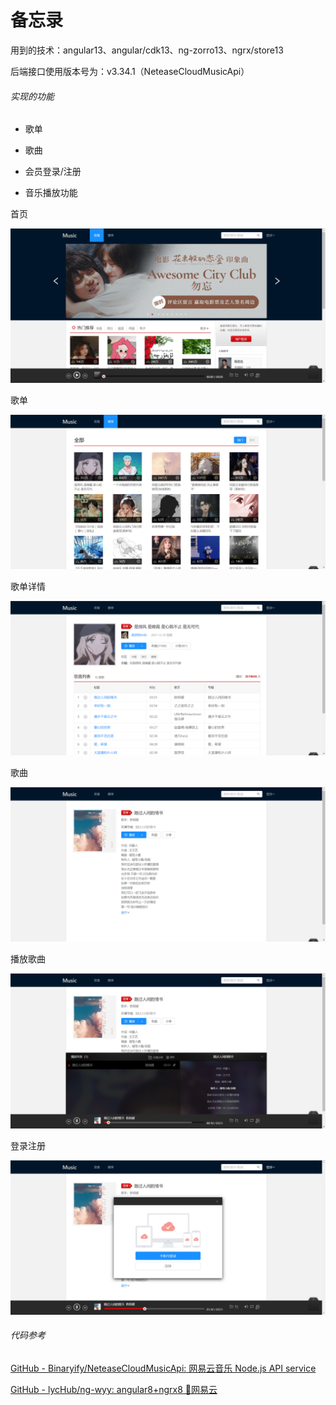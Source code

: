 # 备忘录

用到的技术：angular13、angular/cdk13、ng-zorro13、ngrx/store13

后端接口使用版本号为：v3.34.1（NeteaseCloudMusicApi）

###### 实现的功能

- 歌单

- 歌曲

- 会员登录/注册

- 音乐播放功能

首页

![](images\f93d42d9b26e8418ca3e4653f39671a7503d4db8.png)

歌单

![](images\cc2bd52cfef3c4eef74e2cc8bcf2a77a9cb21d1c.png)

歌单详情

![](images\a8133983e17d8402d100fdf066e575469adc240a.png)

歌曲

![](images\f57167d1afadd67d1b283134c8aebafed41d0dfc.png)

播放歌曲

![](images\c510e901f1e7d2a69f829407b53c48168ce6a241.png)

登录注册

![](images\9a1af6d8db1c76a6fec2f30c82d97ab4eb1af3dc.png)

###### 代码参考

[GitHub - Binaryify/NeteaseCloudMusicApi: 网易云音乐 Node.js API service](https://github.com/Binaryify/NeteaseCloudMusicApi)

[GitHub - lycHub/ng-wyy: angular8+ngrx8 🦌网易云](https://github.com/lycHub/ng-wyy)
